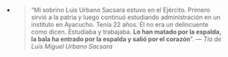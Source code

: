 - > “Mi sobrino Luis Urbano Sacsara estuvo en el Ejército. Primero sirvió a la patria y luego continuó estudiando administración en un instituto en Ayacucho. Tenía 22 años. Él no era un delincuente como dicen. Estudiaba y trabajaba. **Lo han matado por la espalda, la bala ha entrado por la espalda y salió por el corazón**”.
  > — <cite>Tía de Luis Miguel Urbano Sacsara</cite>
